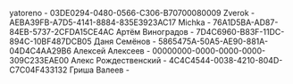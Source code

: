 yatoreno - 03DE0294-0480-0566-C306-B70700080009
Zverok - AEBA39FB-A7D5-4141-8884-835E3923AC17
Michka - 76A1D5BA-AD87-84EB-5737-2CFDA15CE4AC
Артём Виноградов - 7D4C6960-B83F-11DC-894C-10BF487DCB05
Даня Семёнов - 5865475A-50A5-AE90-881A-04D4C4AA29B6
Алексей Алексеев - 00000000-0000-0000-0000-309C233EAE00
Алекс Рождественский - 4C4C4544-0038-4210-804D-C7C04F433132
Гриша Валеев - 
